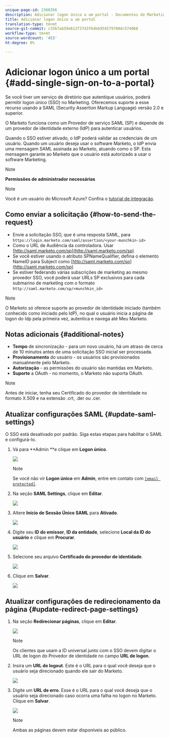```yaml
---
unique-page-id: 2360356
description: Adicionar logon único a um portal - Documentos do Marketing - Documentação do produto
title: Adicionar logon único a um portal
translation-type: tm+mt
source-git-commit: c33b7ab59e612f37d3f64bb954579700dc574068
workflow-type: tm+mt
source-wordcount: '453'
ht-degree: 0%

---
```



# Adicionar logon único a um portal {#add-single-sign-on-to-a-portal}

Se você tiver um serviço de diretório que autentique usuários, poderá permitir logon único (SSO) no Marketing. Oferecemos suporte a esse recurso usando a SAML (Security Assertion Markup Language) versão 2.0 e superior.

O Marketo funciona como um Provedor de serviço SAML (SP) e depende de um provedor de identidade externo (IdP) para autenticar usuários.

Quando o SSO estiver ativado, o IdP poderá validar as credenciais de um usuário. Quando um usuário deseja usar o software Marketo, o IdP envia uma mensagem SAML assinada ao Marketo, atuando como o SP. Esta mensagem garante ao Marketo que o usuário está autorizado a usar o software Marketing.

>[!NOTE]
>
>**Permissões de administrador necessárias**

>[!NOTE]
>
>Você é um usuário do Microsoft Azure? Confira o [tutorial de integração](https://azure.microsoft.com/en-us/documentation/articles/active-directory-saas-marketo-tutorial/).

## Como enviar a solicitação {#how-to-send-the-request}

* Envie a solicitação SSO, que é uma resposta SAML, para `https://login.marketo.com/saml/assertion/<your-munchkin-id>`
* Como o URL de Audiência da controladora. Usar [http://saml.marketo.com/sp](http://saml.marketo.com/sp)
* Se você estiver usando o atributo SPNameQualifier, defina o elemento NameID para Subject como [http://saml.marketo.com/sp](http://saml.marketo.com/sp)
* Se estiver federando várias subscrições de marketing ao mesmo provedor SSO, você poderá usar URLs SP exclusivos para cada submarino de marketing com o formato `http://saml.marketo.com/sp/<munchkin_id>`

>[!NOTE]
>
>O Marketo só oferece suporte ao provedor de identidade iniciado (também conhecido como iniciado pelo IdP), no qual o usuário inicia a página de logon do Idp pela primeira vez, autentica e navega até Meu Marketo.

## Notas adicionais {#additional-notes}

* **Tempo**  de sincronização - para um novo usuário, há um atraso de cerca de 10 minutos antes de uma solicitação SSO inicial ser processada.
* **Provisionamento**  do usuário - os usuários são provisionados manualmente pelo Marketo.
* **Autorização**  - as permissões do usuário são mantidas em Marketo.
* **Suporte**  a OAuth - no momento, o Marketo não suporta OAuth.

>[!NOTE]
>
>Antes de iniciar, tenha seu Certificado do provedor de identidade no formato X.509 e na extensão .crt, .der ou .cer.

## Atualizar configurações SAML {#update-saml-settings}

O SSO está desativado por padrão. Siga estas etapas para habilitar o SAML e configurá-lo.

1. Vá para **Admin **e clique em **Logon único**.

   ![](assets/image2014-9-24-14-3a36-3a50.png)

   >[!NOTE]
   >
   >Se você não vir **Logon único** em **Admin**, entre em contato com [`[email protected]`](http://mailto:support@marketo.com).

1. Na seção **SAML Settings**, clique em **Editar**.

   ![](assets/image2014-9-24-14-3a37-3a3.png)

1. Altere **Início de Sessão Único SAML** para **Ativado**.

   ![](assets/image2014-9-24-14-3a37-3a17.png)

1. Digite seu **ID do emissor**, **ID da entidade**, selecione **Local da ID do usuário** e clique em **Procurar**.

   ![](assets/image2014-9-24-14-3a37-3a32.png)

1. Selecione seu arquivo **Certificado do provedor de identidade**.

   ![](assets/image2014-9-24-14-3a38-3a8.png)

1. Clique em **Salvar**.

   ![](assets/image2014-9-24-14-3a38-3a22.png)

## Atualizar configurações de redirecionamento da página {#update-redirect-page-settings}

1. Na seção **Redirecionar páginas**, clique em **Editar**.

   ![](assets/seven.png)

   >[!NOTE]
   >
   >Os clientes que usam a ID universal junto com o SSO devem digitar o URL de logon do Provedor de identidade no campo **URL de logon**.

1. Insira um **URL de logout**. Este é o URL para o qual você deseja que o usuário seja direcionado quando ele sair do Marketo.

   ![](assets/eight.png)

1. Digite um **URL de erro**. Esse é o URL para o qual você deseja que o usuário seja direcionado caso ocorra uma falha no logon no Marketo. Clique em **Salvar**.

   ![](assets/nine.png)

   >[!NOTE]
   >
   >Ambas as páginas devem estar disponíveis ao público.

